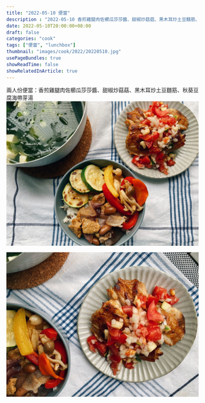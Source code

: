 ```yaml
---
title: "2022-05-10 便當"
description : "2022-05-10 香煎雞腿肉佐櫛瓜莎莎醬、甜椒炒菇菇、黑木耳炒土豆麵筋、秋葵豆腐海帶芽湯"
date: 2022-05-10T20:00:00+08:00
draft: false
categories: "cook"
tags: ["便當", "lunchbox"]
thumbnail: "images/cook/2022/20220510.jpg"
usePageBundles: true
showReadTime: false
showRelatedInArticle: true
---
```


兩人份便當：香煎雞腿肉佐櫛瓜莎莎醬、甜椒炒菇菇、黑木耳炒土豆麵筋、秋葵豆腐海帶芽湯
![2022-05-10 香煎雞腿肉佐櫛瓜莎莎醬、甜椒炒菇菇、黑木耳炒土豆麵筋、秋葵豆腐海帶芽湯](20220510_bento_1.jpg)

![2022-05-10 香煎雞腿肉佐櫛瓜莎莎醬、甜椒炒菇菇、黑木耳炒土豆麵筋、秋葵豆腐海帶芽湯](20220510_bento_2.jpg)


